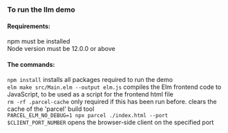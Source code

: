 ### To run the llm demo

#### Requirements:

npm must be installed  
Node version must be 12.0.0 or above  

#### The commands:
```npm install``` installs all packages required to run the demo  
```elm make src/Main.elm --output elm.js``` compiles the Elm frontend code to JavaScript, to be used as a script for the frontend html file  
```rm -rf .parcel-cache``` only required if this has been run before. clears the cache of the 'parcel' build tool  
```PARCEL_ELM_NO_DEBUG=1 npx parcel ./index.html --port $CLIENT_PORT_NUMBER``` opens the browser-side client on the specified port  

